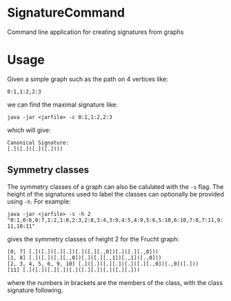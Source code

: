 # SignatureCommand
Command line application for creating signatures from graphs

# Usage
Given a simple graph such as the path on 4 vertices like:

`0:1,1:2,2:3` 

we can find the maximal signature like:

`java -jar <jarfile> -c 0:1,1:2,2:3`

which will give:

```
Canonical Signature:
[.]([.]([.]([.])))  
```

## Symmetry classes
The symmetry classes of a graph can also be calulated with the `-s` flag. The height of the signatures used to label the classes can optionally be provided using `-h`. For example: 

`java -jar <jarfile> -s -h 2 "0:1,0:6,0:7,1:2,1:8,2:3,2:8,3:4,3:9,4:5,4:9,5:6,5:10,6:10,7:8,7:11,9:11,10:11"`

gives the symmetry classes of height 2 for the Frucht graph:

```
[0, 7] [.]([.]([.][.])[.]([.][.,0])[.]([.][.,0]))
[1, 8] [.]([.]([.][.,0])[.]([.][.,1])[.,1]([.,0]))
[2, 3, 4, 5, 6, 9, 10] [.]([.]([.][.])[.]([.][.,0])[.,0]([.]))
[11] [.]([.]([.][.])[.]([.][.])[.]([.][.]))
```

where the numbers in brackets are the members of the class, with the class signature following.
